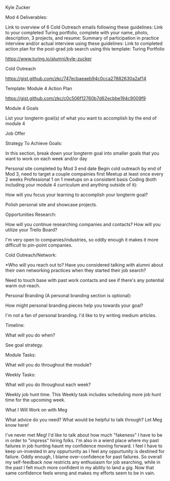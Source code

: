 Kyle Zucker

Mod 4 Deliverables:

Link to overview of 6 Cold Outreach emails following these guidelines:
Link to your completed Turing portfolio, complete with your name, photo, description, 3 projects, and resume:
Summary of participation in practice interview and/or actual interview using these guidelines:
Link to completed action plan for the post-grad job search using this template:
Turing Portfolio

https://www.turing.io/alumni/kyle-zucker

Cold Outreach

https://gist.github.com/zkc/747ecbaeaeb94c0cca27882630a2af14

Template: Module 4 Action Plan

https://gist.github.com/zkc/c0c506f12760b7d62ecbbe194c9009f9

Module 4 Goals

List your longterm goal(s) of what you want to accomplish by the end of module 4

Job Offer

Strategy To Achieve Goals:

In this section, break down your longterm goal into smaller goals that you want to work on each week and/or day

Personal site completed by Mod 3 end date
Begin cold outreach by end of Mod 3, need to target a couple compainies first
Meetup at least once every 2 weeks
Professional 1 on 1 meetups on a consistent basis
Coding (both including your module 4 curriculum and anything outside of it):

How will you focus your learning to accomplish your longterm goal?

Polish personal site and showcase projects.

Opportunities Research:

How will you continue researching companies and contacts? How will you utilize your Trello Board?

I'm very open to companies/industries, so oddly enough it makes it more difficult to pin-point companies.

Cold Outreach/Network:

*Who will you reach out to? Have you considered talking with alumni about their own networking practices when they started their job search?

Need to touch base with past work contacts and see if there's any potential warm out-reach.

Personal Branding (A personal branding section is optional):

How might personal branding pieces help you towards your goal?

I'm not a fan of personal branding. I'd like to try writing medium articles.

Timeline:

What will you do when?

See goal strategy.

Module Tasks:

What will you do throughout the module?

Weekly Tasks:

What will you do throughout each week?

Weekly job hunt time. This Weekly task includes scheduling more job hunt time for the upcoming week.

What I Will Work on with Meg

What advice do you need? What would be helpful to talk through? Let Meg know here!

I've never met Meg! I'd like to talk about how much "fakeness" I have to be in order to "impress" hiring folks. I'm also in a wierd place where my past failures in job hunting haunt my confidence moving forward. I feel I have to keep un-invested in any oppurtunity as I feel any oppurtunity is destined for failure. Oddly enough, I blame over-confidence for past failures. So overall my self-feedback now restricts any enthusiasm for job searching, while in the past I felt much more confident in my ability to land a gig. Now that same confidence feels wrong and makes my efforts seem to be in vain.

